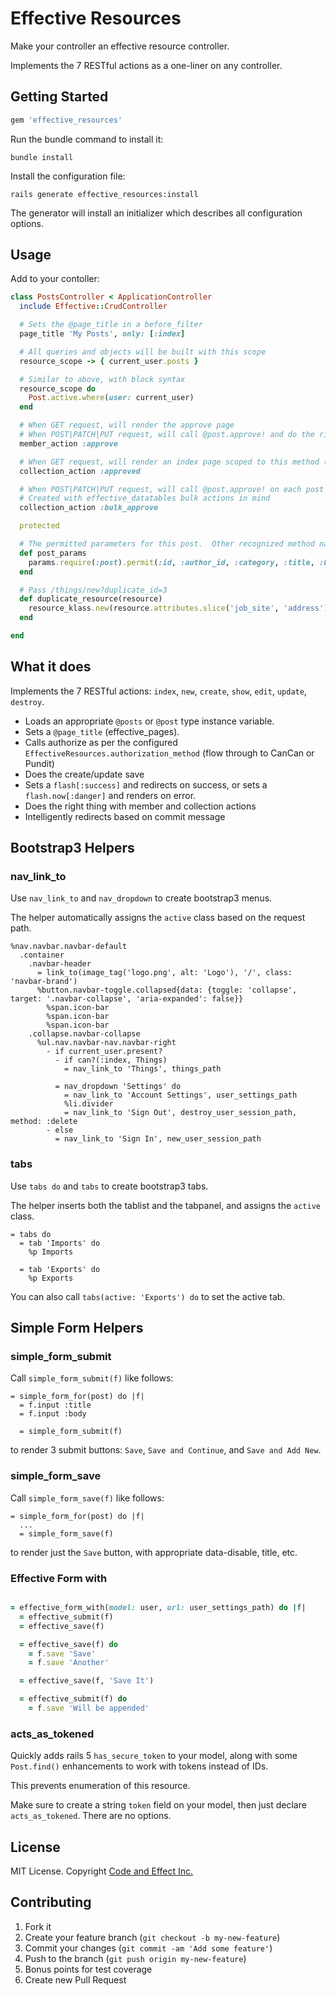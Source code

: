 # Effective Resources

Make your controller an effective resource controller.

Implements the 7 RESTful actions as a one-liner on any controller.

## Getting Started

```ruby
gem 'effective_resources'
```

Run the bundle command to install it:

```console
bundle install
```

Install the configuration file:

```console
rails generate effective_resources:install
```

The generator will install an initializer which describes all configuration options.

## Usage

Add to your contoller:

```ruby
class PostsController < ApplicationController
  include Effective::CrudController

  # Sets the @page_title in a before_filter
  page_title 'My Posts', only: [:index]

  # All queries and objects will be built with this scope
  resource_scope -> { current_user.posts }

  # Similar to above, with block syntax
  resource_scope do
    Post.active.where(user: current_user)
  end

  # When GET request, will render the approve page
  # When POST|PATCH|PUT request, will call @post.approve! and do the right thing
  member_action :approve

  # When GET request, will render an index page scoped to this method (if it's a scope on the model i.e. Post.approved)
  collection_action :approved

  # When POST|PATCH|PUT request, will call @post.approve! on each post as per params[:ids]
  # Created with effective_datatables bulk actions in mind
  collection_action :bulk_approve

  protected

  # The permitted parameters for this post.  Other recognized method names are posts_params and permitted_params
  def post_params
    params.require(:post).permit(:id, :author_id, :category, :title, :body)
  end

  # Pass /things/new?duplicate_id=3
  def duplicate_resource(resource)
    resource_klass.new(resource.attributes.slice('job_site', 'address'))
  end

end
```

## What it does

Implements the 7 RESTful actions: `index`, `new`, `create`, `show`, `edit`, `update`, `destroy`.

- Loads an appropriate `@posts` or `@post` type instance variable.
- Sets a `@page_title` (effective_pages).
- Calls authorize as per the configured `EffectiveResources.authorization_method` (flow through to CanCan or Pundit)
- Does the create/update save
- Sets a `flash[:success]` and redirects on success, or sets a `flash.now[:danger]` and renders on error.
- Does the right thing with member and collection actions
- Intelligently redirects based on commit message

## Bootstrap3 Helpers

### nav_link_to

Use `nav_link_to` and `nav_dropdown` to create bootstrap3 menus.

The helper automatically assigns the `active` class based on the request path.

```haml
%nav.navbar.navbar-default
  .container
    .navbar-header
      = link_to(image_tag('logo.png', alt: 'Logo'), '/', class: 'navbar-brand')
      %button.navbar-toggle.collapsed{data: {toggle: 'collapse', target: '.navbar-collapse', 'aria-expanded': false}}
        %span.icon-bar
        %span.icon-bar
        %span.icon-bar
    .collapse.navbar-collapse
      %ul.nav.navbar-nav.navbar-right
        - if current_user.present?
          - if can?(:index, Things)
            = nav_link_to 'Things', things_path

          = nav_dropdown 'Settings' do
            = nav_link_to 'Account Settings', user_settings_path
            %li.divider
            = nav_link_to 'Sign Out', destroy_user_session_path, method: :delete
        - else
          = nav_link_to 'Sign In', new_user_session_path
```

### tabs

Use `tabs do` and `tabs` to create bootstrap3 tabs.

The helper inserts both the tablist and the tabpanel, and assigns the `active` class.

```haml
= tabs do
  = tab 'Imports' do
    %p Imports

  = tab 'Exports' do
    %p Exports
```

You can also call `tabs(active: 'Exports') do` to set the active tab.

## Simple Form Helpers

### simple_form_submit

Call `simple_form_submit(f)` like follows:

```haml
= simple_form_for(post) do |f|
  = f.input :title
  = f.input :body

  = simple_form_submit(f)
```

to render 3 submit buttons: `Save`, `Save and Continue`, and `Save and Add New`.

### simple_form_save

Call `simple_form_save(f)` like follows:

```haml
= simple_form_for(post) do |f|
  ...
  = simple_form_save(f)
```

to render just the `Save` button, with appropriate data-disable, title, etc.

### Effective Form with

```ruby

= effective_form_with(model: user, url: user_settings_path) do |f|
  = effective_submit(f)
  = effective_save(f)

  = effective_save(f) do
    = f.save 'Save'
    = f.save 'Another'

  = effective_save(f, 'Save It')

  = effective_submit(f) do
    = f.save 'Will be appended'
```

### acts_as_tokened

Quickly adds rails 5 `has_secure_token` to your model, along with some `Post.find()` enhancements to work with tokens instead of IDs.

This prevents enumeration of this resource.

Make sure to create a string `token` field on your model, then just declare `acts_as_tokened`.  There are no options.


## License

MIT License.  Copyright [Code and Effect Inc.](http://www.codeandeffect.com/)

## Contributing

1. Fork it
2. Create your feature branch (`git checkout -b my-new-feature`)
3. Commit your changes (`git commit -am 'Add some feature'`)
4. Push to the branch (`git push origin my-new-feature`)
5. Bonus points for test coverage
6. Create new Pull Request

